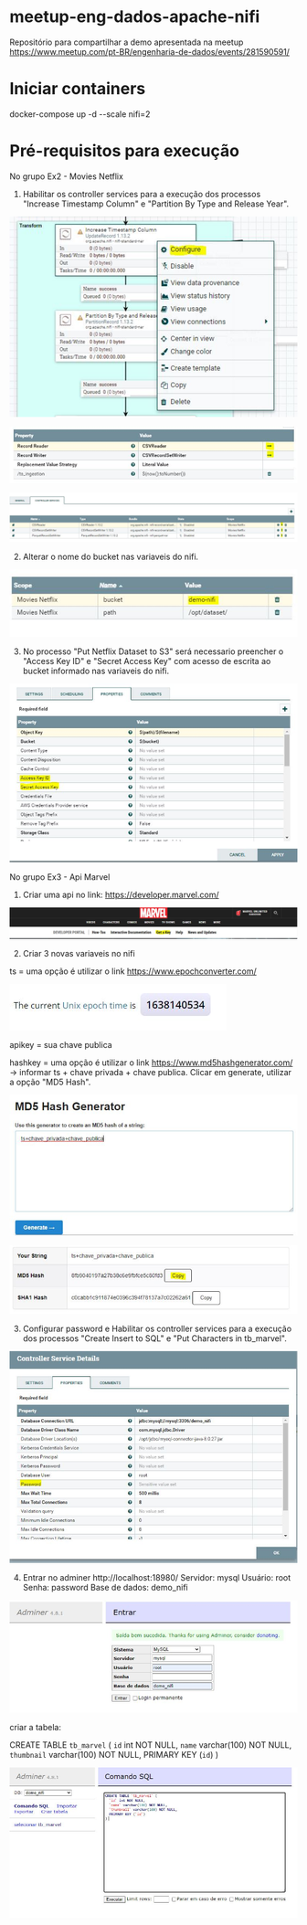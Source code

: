 # meetup-eng-dados-apache-nifi
Repositório para compartilhar a demo apresentada na meetup https://www.meetup.com/pt-BR/engenharia-de-dados/events/281590591/

# Iniciar containers

docker-compose up -d --scale nifi=2

# Pré-requisitos para execução 

No grupo Ex2 - Movies Netflix 

1. Habilitar os controller services para a execução dos processos "Increase Timestamp Column" e "Partition By Type and Release Year".

![Alt text](images/1.MoviesNetflix.JPG?raw=true "Processor Conf")

![Alt text](images/2.MoviesNetflix.JPG?raw=true "Conf")

![Alt text](images/3.MoviesNetflix.JPG?raw=true "Controller Services")

2. Alterar o nome do bucket nas variaveis do nifi.

![Alt text](images/4.MoviesNetflix.JPG?raw=true "Variable")

3. No processo  "Put Netflix Dataset to S3" será necessario preencher o "Access Key ID" e "Secret Access Key" com acesso de escrita ao bucket informado nas variaveis do nifi.

![Alt text](images/5.MoviesNetflix.JPG?raw=true "Aws keys")

No grupo Ex3 - Api Marvel

1. Criar uma api no link: https://developer.marvel.com/

![Alt text](images/1.ApiMarvel.JPG?raw=true "https://developer.marvel.com/")

2. Criar 3 novas variaveis no nifi

ts = uma opção é utilizar o link https://www.epochconverter.com/

![Alt text](images/2.ApiMarvel.JPG?raw=true "ts")

apikey = sua chave publica

hashkey = uma opção é utilizar o link https://www.md5hashgenerator.com/ -> informar ts + chave privada + chave publica. 
Clicar em generate, utilizar a opção "MD5 Hash".

![Alt text](images/3.ApiMarvel.JPG?raw=true "https://www.md5hashgenerator.com/")

![Alt text](images/4.ApiMarvel.JPG?raw=true "https://www.md5hashgenerator.com/")

3. Configurar password e Habilitar os controller services para a execução dos processos "Create Insert to SQL" e "Put Characters in tb_marvel".

![Alt text](images/5.ApiMarvel.JPG?raw=true "mysql")

4. Entrar no adminer http://localhost:18980/ 
    Servidor: mysql
    Usuário: root
    Senha: password
    Base de dados: demo_nifi

![Alt text](images/6.ApiMarvel.JPG?raw=true "adminer - mysql")

criar a tabela:

  CREATE TABLE `tb_marvel` (
    `id` int NOT NULL,
    `name` varchar(100) NOT NULL,
    `thumbnail` varchar(100) NOT NULL,
    PRIMARY KEY (`id`)
  ) 

![Alt text](images/7.ApiMarvel.JPG?raw=true "adminer - mysql")